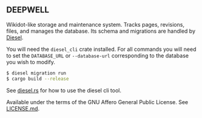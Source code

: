 ## DEEPWELL

Wikidot-like storage and maintenance system. Tracks pages, revisions, files, and manages the database. Its schema and migrations are handled by [Diesel](https://diesel.rs/).

You will need the `diesel_cli` crate installed. For all commands you will need to set the
`DATABASE_URL` or `--database-url` corresponding to the database you wish to modify.

```sh
$ diesel migration run
$ cargo build --release
```

See [diesel.rs](https://diesel.rs/guides/getting-started/) for how to use the diesel cli tool.

Available under the terms of the GNU Affero General Public License. See [LICENSE.md](LICENSE).
